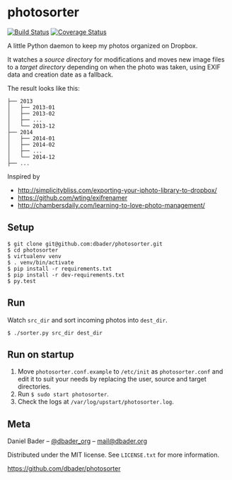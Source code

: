 photosorter
===========

[![Build Status](https://travis-ci.org/dbader/photosorter.svg?branch=master)](https://travis-ci.org/dbader/photosorter) [![Coverage Status](https://coveralls.io/repos/dbader/photosorter/badge.png?branch=master)](https://coveralls.io/r/dbader/photosorter?branch=master)

A little Python daemon to keep my photos organized on Dropbox.

It watches a *source directory* for modifications and moves new image files to a *target directory* depending on when the photo was taken, using EXIF data and creation date as a fallback.

The result looks like this:
```
├── 2013
│   ├── 2013-01
│   ├── 2013-02
│   ├── ...
│   └── 2013-12
├── 2014
│   ├── 2014-01
│   ├── 2014-02
│   ├── ...
│   └── 2014-12
├── ...
```

Inspired by
- http://simplicitybliss.com/exporting-your-iphoto-library-to-dropbox/
- https://github.com/wting/exifrenamer
- http://chambersdaily.com/learning-to-love-photo-management/

## Setup
    $ git clone git@github.com:dbader/photosorter.git
    $ cd photosorter
    $ virtualenv venv
    $ . venv/bin/activate
    $ pip install -r requirements.txt
    $ pip install -r dev-requirements.txt
    $ py.test

## Run

Watch `src_dir` and sort incoming photos into `dest_dir`.

    $ ./sorter.py src_dir dest_dir

## Run on startup

1. Move `photosorter.conf.example` to `/etc/init` as `photosorter.conf`
   and edit it to suit your needs by replacing the user, source and target
   directories.
2. Run `$ sudo start photosorter`.
3. Check the logs at `/var/log/upstart/photosorter.log`.


## Meta

Daniel Bader – [@dbader_org](https://twitter.com/dbader_org) – mail@dbader.org

Distributed under the MIT license. See ``LICENSE.txt`` for more information.

https://github.com/dbader/photosorter

